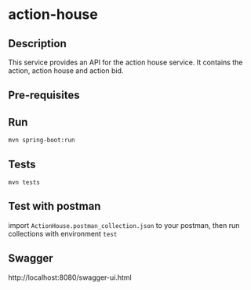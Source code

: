 # action-house

## Description
 This service provides an API for the action house service. It contains the action, action house and action bid.

## Pre-requisites


## Run
 `mvn spring-boot:run` 
## Tests
  `mvn tests`
## Test with postman
 import `ActionHouse.postman_collection.json` to your postman, then run collections with environment `test`
 
## Swagger
http://localhost:8080/swagger-ui.html
  
  


